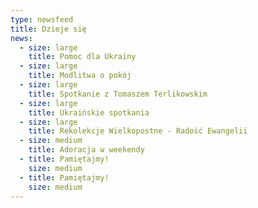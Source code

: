 ```yaml
---
type: newsfeed
title: Dzieje się
news:
  - size: large
    title: Pomoc dla Ukrainy
  - size: large
    title: Modlitwa o pokój
  - size: large
    title: Spotkanie z Tomaszem Terlikowskim
  - size: large
    title: Ukraińskie spotkania
  - size: large
    title: Rekolekcje Wielkopostne - Radość Ewangelii
  - size: medium
    title: Adoracja w weekendy
  - title: Pamiętajmy!
    size: medium
  - title: Pamiętajmy!
    size: medium
---
```

